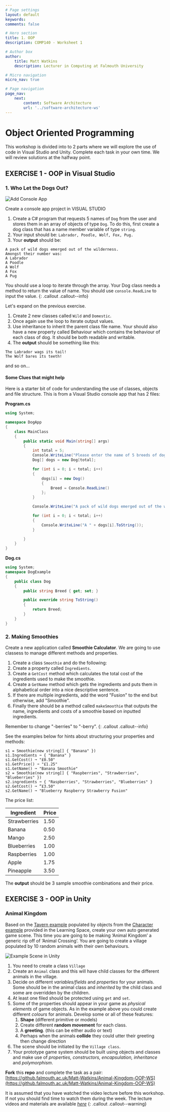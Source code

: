 ```yaml
---
# Page settings
layout: default
keywords:
comments: false

# Hero section
title: 1. OOP
description: COMP140 - Worksheet 1

# Author box
author:
    title: Matt Watkins
    description: Lecturer in Computing at Falmouth University

# Micro navigation
micro_nav: true

# Page navigation
page_nav:
    next:
        content: Software Architecture
        url: '../software-architecture-ws'
---
```


# Object Oriented Programming

This workshop is divided into to 2 parts where we will explore the use of code in Visual Studio and Unity. Complete each task in your own time. We will review solutions at the halfway point.

## EXERCISE 1 - OOP in **Visual Studio**
### 1. Who Let the Dogs Out?

![Add Console App](images/create-console.png)

Create a console app project in VISUAL STUDIO
1. Create a C# program that requests 5 names of ``Dog`` from the user and stores them in an array of objects of type ``Dog``. To do this, first create a dog class that has a name member variable of type ``string``.
2. Your input should be: ``Labrador, Poodle, Wolf, Fox, Pug.`` 
3. Your **output** should be: 

```
A pack of wild dogs emerged out of the wilderness. 
Amongst their number was:
A Labrador
A Poodle
A Wolf
A Fox
A Pug
```
You should use a loop to iterate through the array. Your Dog class needs a method to return the value of name. 
You should use ``console.ReadLine`` to input the value.
{: .callout .callout--info}

Let's expand on the previous exercise. 

1. Create 2 new classes called ``Wild`` and ``Domestic``. 
2. Once again use the loop to iterate output values.
3. Use inheritance to inherit the parent class file name. Your should also have a new property called Behaviour which contains the behaviour of each class of dog. It should be both readable and writable.
4. The **output** should be something like this:

```
The Labrador wags its tail!
The Wolf bares its teeth!
```
and so on…

#### Some Clues that might help

Here is a starter bit of code for understanding the use of classes, objects and file structure. This is from a Visual Studio console app that has 2 files:

**Program.cs**
```c#
using System;

namespace DogApp
{
    class MainClass
    {
        public static void Main(string[] args)
        {
            int total = 5;
            Console.WriteLine("Please enter the name of 5 breeds of dogs. Press ENTER after each dog. As wild or as tame as you like.");
            Dog[] dogs = new Dog[total];

            for (int i = 0; i < total; i++)
            {
                dogs[i] = new Dog()
                {
                    Breed = Console.ReadLine()
                };
            }

            Console.WriteLine("A pack of wild dogs emerged out of the wilderness. Amongst their number was:");

            for (int i = 0; i < total; i++)
            {
                Console.WriteLine("A " + dogs[i].ToString());
            }

        }
    }
}
```
**Dog.cs**
```c#
using System;
namespace DogExample
{
    public class Dog
    {
        public string Breed { get; set; }

        public override string ToString()
        {
            return Breed;
        }
    }
}
```
### 2. Making Smoothies

Create a new application called **Smoothie Calculator**. We are going to use classess to manage different methods and properties.

1. Create a class ``Smoothie`` and do the following:
2. Create a property called ``Ingredients``.
3. Create a ``GetCost`` method which calculates the total cost of the ingredients used to make the smoothie.
5. Create a ``GetName`` method which gets the ingredients and puts them in alphabetical order into a nice descriptive sentence.
6. If there are multiple ingredients, add the word "Fusion" to the end but otherwise, add "Smoothie". 
7. Finally there should be a method called ``makeSmoothie`` that outputs the name, ingredients and costs of a smoothie based on inputted ingredients. 

Remember to change "-berries" to "-berry". 
{: .callout .callout--info}

See the examples below for hints about structuring your properties and methods:

``s1 = Smoothie(new string[] { "Banana" })``  
``s1.Ingredients ➞ { "Banana" }``  
``s1.GetCost() ➞ "£0.50"``  
``s1.GetPrice() ➞ "£1.25"``  
``s1.GetName() ➞ "Banana Smoothie"``  
``s2 = Smoothie(new string[] { "Raspberries", "Strawberries", "Blueberries" })``  
``s2.ingredients ➞ { "Raspberries", "Strawberries", "Blueberries" }``  
``s2.GetCost() ➞ “£3.50"``  
``s2.GetName() ➞ "Blueberry Raspberry Strawberry Fusion"``  

The price list:

| Ingredient | Price |
| ----------- | ----------- |
| Strawberries | 1.50 |
| Banana | 0.50 |
| Mango | 2.50 |
| Blueberries | 1.00 |
| Raspberries | 1.00 |
| Apple | 1.75 |
| Pineapple | 3.50 |

The **output** should be 3 sample smoothie combinations and their price.

## EXERCISE 3 - OOP in **Unity**
### Animal Kingdom

Based on the [Tavern example](https://learningspace.falmouth.ac.uk/mod/resource/view.php?id=217763) populated by objects from the [Character example](https://learningspace.falmouth.ac.uk/mod/resource/view.php?id=217764) provided in the Learning Space, create your own auto generated game scene. This time you are going to be making ‘Animal Kingdom’ a generic rip off of ‘Animal Crossing’. You are going to create a village populated by 10 random animals with their own behaviours.

![Example Scene in Unity](images/unity-animal.png)

1. You need to create a class ``Village``
2. Create an ``Animal`` class and this will have child classes for the different animals in the village. 
3. Decide on different *variables/fields* and *properties* for your animals. Some should be in the animal class and *inherited* by the child class and some are overridden by the children.
4. At least one filed should be protected using ``get`` and ``set``.
5. Some of the properties should appear in your game as *physical elements* of game objects. As in the example above you could create different *colours* for animals. Develop some or all of these features:
    1. **Shape** (different primitive or models)
    2. Create different **random movement** for each class.
    3. A **greeting**. (this can be either audio or text)
    4. Perhaps when the animals **collide** they could utter their greeting then change direction
6. The scene should be initiated by the ``Village class``. 
7. Your prototype game system should be built using objects and classes and make use of *properties, constructors, encapsulation, inheritance* and *polymorphism*.

**Fork** this **repo** and complete the task as a pair:
[https://github.falmouth.ac.uk/Matt-Watkins/Animal-Kingdom-OOP-WS](https://github.falmouth.ac.uk/Matt-Watkins/Animal-Kingdom-OOP-WS) 

It is assumed that you have watched the video lecture before this workshop. If not you should find time to watch them during the week. The lecture videos and materials are available [*here*](oop-lm)
{: .callout .callout--warning}
<!--stackedit_data:
eyJoaXN0b3J5IjpbMjAzMTc1NTQxMCwxNzUyNTg2MjgzLC04Nj
AxODk4MSwtMTM4OTg2MTM0MywxMTY0NTgwNTA3LC0xMDkzNTgz
ODc0LC05NzQzODE2NjgsLTY0MjUzOTYzNSwxMzM4ODg2MTAwLC
0xMzY5Njc4NDE2LC0xMDYwNzc4NDE2LC0yMTE0MjE4NzBdfQ==

-->